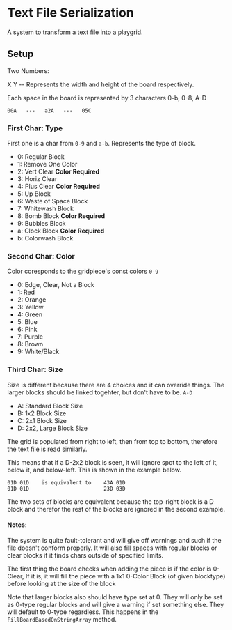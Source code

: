 # Text File Serialization

A system to transform a text file into a playgrid.

## Setup

Two Numbers:

X Y  -- Represents the width and height of the board respectively.

Each space in the board is represented by 3 characters 0-b, 0-8, A-D

`00A   ---   a2A   ---   05C`

###  First Char:  Type

First one is a char from `0-9` and `a-b`.  Represents the type of block.

  *  0:  Regular Block
  *  1:  Remove One Color
  *  2:  Vert Clear  **Color Required**
  *  3:  Horiz Clear
  *  4:  Plus Clear   **Color Required**
  *  5:  Up Block
  *  6:  Waste of Space Block
  *  7:  Whitewash Block
  *  8:  Bomb Block   **Color Required**
  *  9:  Bubbles Block
  *  a:  Clock Block   **Color Required**
  *  b:  Colorwash Block


###  Second Char:  Color

Color coresponds to the gridpiece's const colors `0-9`

  *  0:  Edge, Clear, Not a Block
  *  1:  Red
  *  2:  Orange
  *  3:  Yellow
  *  4:  Green
  *  5:  Blue
  *  6:  Pink
  *  7:  Purple
  *  8:  Brown
  *  9:  White/Black


### Third Char:  Size

Size is different because there are 4 choices and it can override things.  The larger blocks should be linked togehter, but don't have to be.  `A-D`

  *  A:  Standard Block Size
  *  B:  1x2 Block Size
  *  C:  2x1 Block Size
  *  D:  2x2, Large Block Size

The grid is populated from right to left, then from top to bottom, therefore the text file is read similarly.

This means that if a D-2x2 block is seen, it will ignore spot to the left of it, below it, and below-left.  This is shown in the example below.

```
01D 01D    is equivalent to    43A 01D
01D 01D                        23D 03D 
```
The two sets of blocks are equivalent because the top-right block is a D block and therefor the rest of the blocks are ignored in the second example.


####  Notes:

The system is quite fault-tolerant and will give off warnings and such if the file doesn't conform properly.  It will also fill spaces with regular blocks or clear blocks if it finds chars outside of specified limits.

The first thing the board checks when adding the piece is if the color is 0-Clear, If it is, it will fill the piece with a 1x1 0-Color Block (of given blocktype) before looking at the size of the block

Note that larger blocks also should have type set at 0.  They will only be set as 0-type regular blocks and will give a warning if set something else.  They will default to 0-type regardless.
This happens in the `FillBoardBasedOnStringArray` method.

